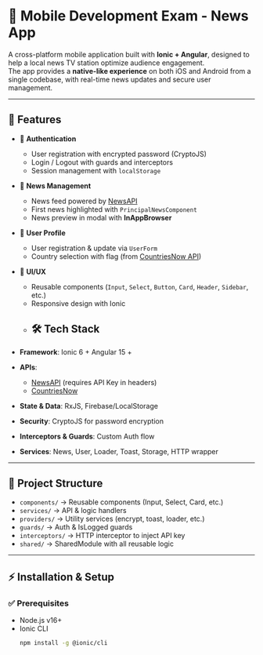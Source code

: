 # 📰 Mobile Development Exam - News App

A cross-platform mobile application built with **Ionic + Angular**, designed to help a local news TV station optimize audience engagement.  
The app provides a **native-like experience** on both iOS and Android from a single codebase, with real-time news updates and secure user management.

---

## 🚀 Features

- 🔐 **Authentication**
  - User registration with encrypted password (CryptoJS)
  - Login / Logout with guards and interceptors
  - Session management with `localStorage`

- 📰 **News Management**
  - News feed powered by [NewsAPI](https://newsapi.org/)
  - First news highlighted with `PrincipalNewsComponent`
  - News preview in modal with **InAppBrowser**

- 👤 **User Profile**
  - User registration & update via `UserForm`
  - Country selection with flag (from [CountriesNow API](https://countriesnow.space/api/v0.1/countries/flag/unicode))

- 🎨 **UI/UX**
  - Reusable components (`Input`, `Select`, `Button`, `Card`, `Header`, `Sidebar`, etc.)
  - Responsive design with Ionic
  - ## 🛠️ Tech Stack

- **Framework**: Ionic 6 + Angular 15 +  
- **APIs**:
  - [NewsAPI](https://newsapi.org/) (requires API Key in headers)  
  - [CountriesNow](https://countriesnow.space/api/v0.1/countries/flag/unicode)  
- **State & Data**: RxJS, Firebase/LocalStorage  
- **Security**: CryptoJS for password encryption  
- **Interceptors & Guards**: Custom Auth flow  
- **Services**: News, User, Loader, Toast, Storage, HTTP wrapper  

---

## 📂 Project Structure

- `components/` → Reusable components (Input, Select, Card, etc.)  
- `services/` → API & logic handlers  
- `providers/` → Utility services (encrypt, toast, loader, etc.)  
- `guards/` → Auth & IsLogged guards  
- `interceptors/` → HTTP interceptor to inject API key  
- `shared/` → SharedModule with all reusable logic  

---

## ⚡ Installation & Setup

### ✅ Prerequisites
- Node.js v16+
- Ionic CLI  
  ```bash
  npm install -g @ionic/cli
